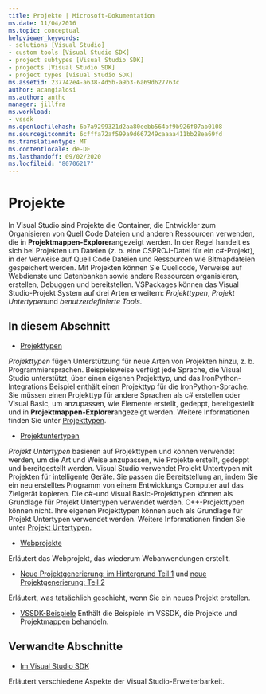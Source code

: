 ```yaml
---
title: Projekte | Microsoft-Dokumentation
ms.date: 11/04/2016
ms.topic: conceptual
helpviewer_keywords:
- solutions [Visual Studio]
- custom tools [Visual Studio SDK]
- project subtypes [Visual Studio SDK]
- projects [Visual Studio SDK]
- project types [Visual Studio SDK]
ms.assetid: 237742e4-a638-4d5b-a9b3-6a69d627763c
author: acangialosi
ms.author: anthc
manager: jillfra
ms.workload:
- vssdk
ms.openlocfilehash: 6b7a9299321d2aa80eebb564bf9b926f07ab0108
ms.sourcegitcommit: 6cfffa72af599a9d667249caaaa411bb28ea69fd
ms.translationtype: MT
ms.contentlocale: de-DE
ms.lasthandoff: 09/02/2020
ms.locfileid: "80706217"
---
```

# <a name="projects"></a>Projekte
In Visual Studio sind Projekte die Container, die Entwickler zum Organisieren von Quell Code Dateien und anderen Ressourcen verwenden, die in **Projektmappen-Explorer**angezeigt werden. In der Regel handelt es sich bei Projekten um Dateien (z. b. eine CSPROJ-Datei für ein c#-Projekt), in der Verweise auf Quell Code Dateien und Ressourcen wie Bitmapdateien gespeichert werden. Mit Projekten können Sie Quellcode, Verweise auf Webdienste und Datenbanken sowie andere Ressourcen organisieren, erstellen, Debuggen und bereitstellen. VSPackages können das Visual Studio-Projekt System auf drei Arten erweitern: *Projekttypen*, *Projekt Untertypen*und *benutzerdefinierte Tools*.

## <a name="in-this-section"></a>In diesem Abschnitt
- [Projekttypen](../../extensibility/internals/project-types.md)

 *Projekttypen* fügen Unterstützung für neue Arten von Projekten hinzu, z. b. Programmiersprachen. Beispielsweise verfügt jede Sprache, die Visual Studio unterstützt, über einen eigenen Projekttyp, und das IronPython-Integrations Beispiel enthält einen Projekttyp für die IronPython-Sprache. Sie müssen einen Projekttyp für andere Sprachen als c# erstellen oder Visual Basic, um anzupassen, wie Elemente erstellt, gedeppt, bereitgestellt und in **Projektmappen-Explorer**angezeigt werden. Weitere Informationen finden Sie unter [Projekttypen](../../extensibility/internals/project-types.md).

- [Projektuntertypen](../../extensibility/internals/project-subtypes.md)

 *Projekt Untertypen* basieren auf Projekttypen und können verwendet werden, um die Art und Weise anzupassen, wie Projekte erstellt, gedeppt und bereitgestellt werden. Visual Studio verwendet Projekt Untertypen mit Projekten für intelligente Geräte. Sie passen die Bereitstellung an, indem Sie ein neu erstelltes Programm von einem Entwicklungs Computer auf das Zielgerät kopieren. Die c#-und Visual Basic-Projekttypen können als Grundlage für Projekt Untertypen verwendet werden. C++-Projekttypen können nicht. Ihre eigenen Projekttypen können auch als Grundlage für Projekt Untertypen verwendet werden. Weitere Informationen finden Sie unter [Projekt Untertypen](../../extensibility/internals/project-subtypes.md).

- [Webprojekte](../../extensibility/internals/web-projects.md)

 Erläutert das Webprojekt, das wiederum Webanwendungen erstellt.

- [Neue Projektgenerierung: im Hintergrund Teil 1](../../extensibility/internals/new-project-generation-under-the-hood-part-one.md) und [neue Projektgenerierung: Teil 2](../../extensibility/internals/new-project-generation-under-the-hood-part-two.md)

 Erläutert, was tatsächlich geschieht, wenn Sie ein neues Projekt erstellen.

- [VSSDK-Beispiele](https://github.com/Microsoft/VSSDK-Extensibility-Samples) Enthält die Beispiele im VSSDK, die Projekte und Projektmappen behandeln.

## <a name="related-sections"></a>Verwandte Abschnitte
- [Im Visual Studio SDK](../../extensibility/internals/inside-the-visual-studio-sdk.md)

 Erläutert verschiedene Aspekte der Visual Studio-Erweiterbarkeit.

